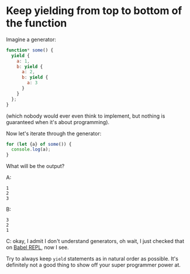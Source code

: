 # Keep yielding from top to bottom of the function

Imagine a generator:

```javascript
function* some() {
  yield {
    a: 1,
    b: yield {
      a: 2,
      b: yield {
        a: 3
      }
    }
  };
}
```

(which nobody would ever even think to implement, but nothing is
guaranteed when it's about programming).

Now let's iterate through the generator:

```javascript
for (let {a} of some()) {
  console.log(a);
}
```

What will be the output?

A:

```
1
2
3
```

B:

```
3
2
1
```

C: okay, I admit I don't understand generators, oh wait, I just
checked that on [Babel REPL](https://goo.gl/ENPd4N), now I see.

Try to always keep `yield` statements as in natural order as
possible. It's definitely not a good thing to show off your super
programmer power at.
